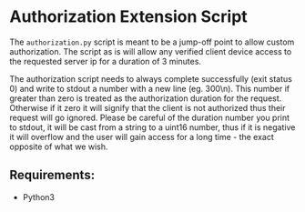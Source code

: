 # Authorization Extension Script
The `authorization.py` script is meant to be a jump-off point to allow custom
authorization. The script as is will allow any verified client device
access to the requested server ip for a duration of 3 minutes.

The authorization script needs to always complete successfully (exit status 0)
and write to stdout a number with a new line (eg. 300\n). This number if greater
than zero is treated as the authorization duration for the request. Otherwise if
it zero it will signify that the client is not authorized thus their request will 
go ignored. Please be careful of the duration number you print to stdout, it will
be cast from a string to a uint16 number, thus if it is negative it will overflow
and the user will gain access for a long time - the exact opposite of what we wish.

## Requirements:
* Python3